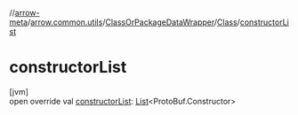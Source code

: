 //[arrow-meta](../../../../index.md)/[arrow.common.utils](../../index.md)/[ClassOrPackageDataWrapper](../index.md)/[Class](index.md)/[constructorList](constructor-list.md)

# constructorList

[jvm]\
open override val [constructorList](constructor-list.md): [List](https://kotlinlang.org/api/latest/jvm/stdlib/kotlin.collections/-list/index.html)&lt;ProtoBuf.Constructor&gt;
